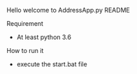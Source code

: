 Hello welcome to AddressApp.py README

Requirement

- At least python 3.6

How to run it

- execute the start.bat file
